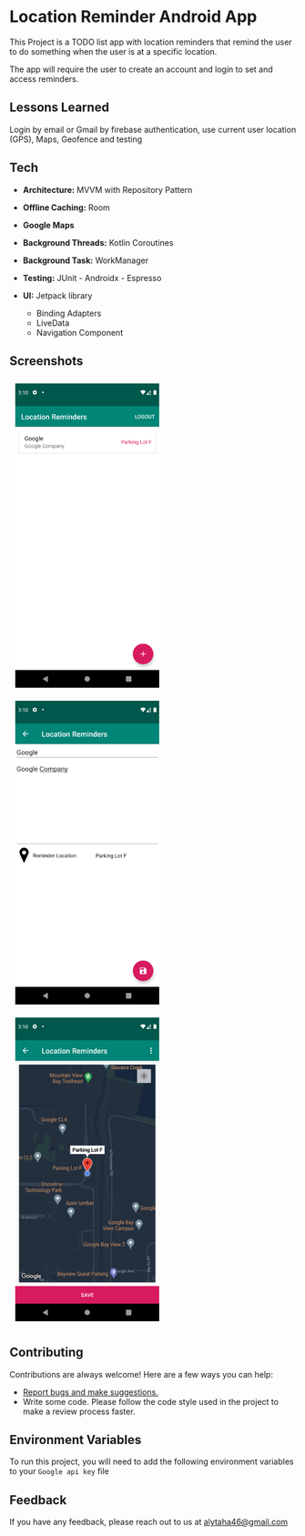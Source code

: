 # Location Reminder Android App

This Project is a TODO list app with location reminders that remind the user to do something when the user is at a specific location.

The app will require the user to create an account and login to set and access reminders.

## Lessons Learned

Login by email or Gmail by firebase authentication, use current user location (GPS),
Maps, Geofence and testing  

## Tech

- **Architecture:** MVVM with Repository Pattern

- **Offline Caching:** Room

- **Google Maps**

- **Background Threads:** Kotlin Coroutines

- **Background Task:** WorkManager

- **Testing:** JUnit - Androidx - Espresso 

- **UI:** Jetpack library
    - Binding Adapters
    - LiveData
    - Navigation Component

## Screenshots

[<img src="/readme/Screenshot_1.png" width="253"
hspace="10" vspace="10">](/readme/Screenshot_1.png)
[<img src="/readme/Screenshot_2.png" width="253"
hspace="10" vspace="10">](/readme/Screenshot_2.png)
[<img src="/readme/Screenshot_3.png" width="253"
hspace="10" vspace="10">](/readme/Screenshot_3.png)


## Contributing

Contributions are always welcome! Here are a few ways you can help:

- [Report bugs and make suggestions.](https://github.com/alytaha46/LocationReminder/issues)
- Write some code. Please follow the code style used in the project to make a review process faster.

## Environment Variables

To run this project, you will need to add the following environment variables to
your `Google api key` file


## Feedback

If you have any feedback, please reach out to us at alytaha46@gmail.com

